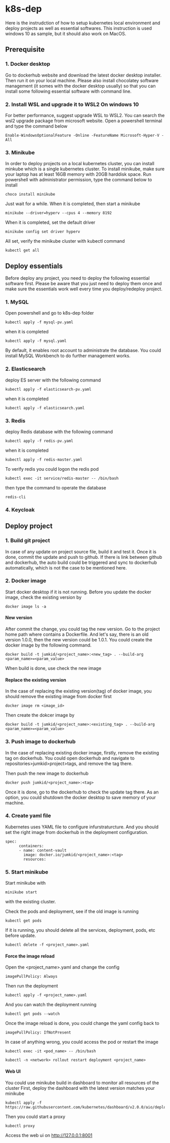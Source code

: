 # k8s-dep
Here is the instrudction of how to setup kubernetes local environment and deploy projects as well as essential softwares. This instruction is used windows 10 as sample, but it should also work on MacOS.

## Prerequisite

### 1. Docker desktop
Go to dockerhub website and download the latest docker desktop installer. Then run it on your local machine. Please also install chocolatey software management (it somes with the docker desktop usually) so that you can install some following essential software with command line. 

### 2. Install WSL and upgrade it to WSL2 On windows 10
For better performance, suggest upgrade WSL to WSL2. You can search the wsl2 upgrade package from microsoft website.
Open a powershell terminal and type the command below
```
Enable-WindowsOptionalFeature -Online -FeatureName Microsoft-Hyper-V -All
```

### 3. Minikube
In order to deploy projects on a local kubernetes cluster, you can install minkube which is a single kubernetes cluster. To install minikube, make sure your laptop has at least 16GB memory with 20GB harddisk space. Run powershell with administrator permission, type the command below to install
```
choco install minikube
```
Just wait for a while. When it is completed, then start a minikube
```
minikube --driver=hyperv --cpus 4 --memory 8192
```
When it is completed, set the default driver
```
minikube config set driver hyperv
```

All set, verify the minikube cluster with kubectl command
```
kubectl get all
```

## Deploy essentials
Before deploy any project, you need to deploy the following essential software first. Please be aware that you just need to deploy them once and make sure the essentials work well every time you deploy/redeploy project.

### 1. MySQL
Open powershell and go to k8s-dep folder
```
kubectl apply -f mysql-pv.yaml
```
when it is completed
```
kubectl apply -f mysql.yaml
```
By default, it enables root account to administrate the database. You could install MySQL Workbench to do further management works.

### 2. Elasticsearch
deploy ES server with the following command
```
kubectl apply -f elasticsearch-pv.yaml
```
when it is completed
```
kubectl apply -f elasticsearch.yaml
```

### 3. Redis
deploy Redis database with the following command
```
kubectl apply -f redis-pv.yaml
```
when it is completed
```
kubectl apply -f redis-master.yaml
```

To verify redis you could logon the redis pod
```
kubectl exec -it service/redis-master -- /bin/bash
```
then type the command to operate the database
```
redis-cli
```

### 4. Keycloak


## Deploy project

### 1. Build git project

In case of any update on project source file, build it and test it. Once it is done, commit the update and push to github. If there is link between github and dockerhub, the auto build could be triggered and sync to dockerhub automatically, which is not the case to be mentioned here.

### 2. Docker image
Start docker desktop if it is not running. Before you update the docker image, check the existing version by
```
docker image ls -a
```

#### New version
After commit the change, you could tag the new version. Go to the project home path where contains a Dockerfile. And let's say, there is an old version 1.0.0, then the new version could be 1.0.1. You could create the docker image by the following command. 
```
docker build -t jumkid/<project_name>:<new_tag> . --build-arg <param_name>=<param_value>
```
When build is done, use check the new image 

#### Replace the existing version
In the case of replacing the existing version(tag) of docker image, you should remove the existing image from docker first
```
docker image rm <image_id>
```
Then create the dokcer image by
```
docker build -t jumkid/<project_name>:<existing_tag> . --build-arg <param_name>=<param_value>
```

### 3. Push image to dockerhub
In the case of replacing existing docker image, firstly, remove the existing tag on dockerhub. You could open dockerhub and navigate to repositories>jumkid>project>tags, and remove the tag there.

Then push the new image to dockerhub
```
docker push jumkid/<project_name>:<tag>
```
Once it is done, go to the dockerhub to check the update tag there. As an option, you could shutdown the docker desktop to save memory of your machine.

### 4. Create yaml file
Kubernetes uses YAML file to configure infurstraturcture. And you should set the right image from dockerhub in the deployment configuration.
```
spec:
      containers:
      - name: content-vault
        image: docker.io/jumkid/<project_name>:<tag>
        resources:
```

### 5. Start minikube
Start minikube with
```
minikube start
```
with the existing cluster.

Check the pods and deployment, see if the old image is running
```
kubectl get pods
```
If it is running, you should delete all the services, deployment, pods, etc before update. 
```
kubectl delete -f <project_name>.yaml
```

#### Force the image reload
Open the <project_name>.yaml and change the config
```
imagePullPolicy: Always
```
Then run the deployment
```
kubectl apply -f <project_name>.yaml
```
And you can watch the deployment running
```
kubectl get pods --watch
```

Once the image reload is done, you could change the yaml config back to
```
imagePullPolicy: IfNotPresent
```

In case of anything wrong, you could access the pod or restart the image
```
kubectl exec -it <pod_name> -- /bin/bash

kubectl -n <network> rollout restart deployment <project_name>
```

#### Web UI
You could use minikube build in dashboard to monitor all resources of the cluster
First, deploy the dashboard with the latest version matches your minikube
```
kubectl apply -f https://raw.githubusercontent.com/kubernetes/dashboard/v2.0.0/aio/deploy/recommended.yaml
```
Then you could start a proxy
```
kubectl proxy
```
Access the web ui on http://127.0.0.1:8001
